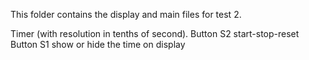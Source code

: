 This folder contains the display and main files for test 2.

Timer (with resolution in tenths of second).
Button S2 start-stop-reset
Button S1 show or hide the time on display